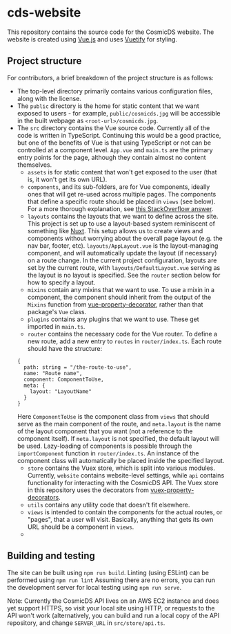 # cds-website

This repository contains the source code for the CosmicDS website. The website is created using [Vue.js](https://vuejs.org/) and uses [Vuetify](https://vuetifyjs.com/en/) for styling.

## Project structure
For contributors, a brief breakdown of the project structure is as follows:
- The top-level directory primarily contains various configuration files, along with the license.
- The `public` directory is the home for static content that we want exposed to users - for example, `public/cosmicds.jpg` will be accessible in the built webpage as `<root-url>/cosmicds.jpg`.
- The `src` directory contains the Vue source code. Currently all of the code is written in TypeScript. Continuing this would be a good practice, but one of the benefits of Vue is that using TypeScript or not can be controlled at a component level. `App.vue` and `main.ts` are the primary entry points for the page, although they contain almost no content themselves.
  * `assets` is for static content that won't get exposed to the user (that is, it won't get its own URL).
  * `components`, and its sub-folders, are for Vue components, ideally ones that will get re-used across multiple pages. The components that define a specific route should be placed in `views` (see below). For a more thorough explanation, see [this StackOverflow answer](https://stackoverflow.com/a/50866150).
  * `layouts` contains the layouts that we want to define across the site. This project is set up to use a layout-based system reminiscent of something like [Nuxt](https://nuxtjs.org/). This setup allows us to create views and components without worrying about the overall page layout (e.g. the nav bar, footer, etc). `layouts/AppLayout.vue` is the layout-managing component, and will automatically update the layout (if necessary) on a route change. In the current project configuration, layouts are set by the current route, with `layouts/DefaultLayout.vue` serving as the layout is no layout is specified. See the `router` section below for how to specify a layout.
  * `mixins` contain any mixins that we want to use. To use a mixin in a component, the component should inherit from the output of the `Mixins` function from [vue-property-decorator](https://github.com/kaorun343/vue-property-decorator), rather than that package's `Vue` class.
  * `plugins` contains any plugins that we want to use. These get imported in `main.ts`.
  * `router` contains the necessary code for the Vue router. To define a new route, add a new entry to `routes` in `router/index.ts`. Each route should have the structure:
  ```
  {
    path: string = "/the-route-to-use",
    name: "Route name",
    component: ComponentToUse,
    meta: {
      layout: "LayoutName"
    }
  }
  ```
  Here `ComponentToUse` is the component class from `views` that should serve as the main component of the route, and `meta.layout` is the name of the layout component that you want (not a reference to the component itself). If `meta.layout` is not specified, the default layout will be used. Lazy-loading of components is possible through the `importComponent` function in `router/index.ts`. An instance of the component class will automatically be placed inside the specified layout.
  * `store` contains the Vuex store, which is split into various modules. Currently, `website` contains website-level settings, while `api` contains functionality for interacting with the CosmicDS API. The Vuex store in this repository uses the decorators from [vuex-property-decorators](https://github.com/championswimmer/vuex-module-decorators).
  * `utils` contains any utility code that doesn't fit elsewhere.
  * `views` is intended to contain the components for the actual routes, or "pages", that a user will visit. Basically, anything that gets its own URL should be a component in `views`.
  * 

## Building and testing
The site can be built using `npm run build`. Linting (using ESLint) can be performed using `npm run lint`  Assuming there are no errors, you can run the development server for local testing using `npm run serve`.

Note: Currently the CosmicDS API lives on an AWS EC2 instance and does yet support HTTPS, so visit your local site using HTTP, or requests to the API won't work (alternatively, you can build and run a local copy of the API repository, and change `SERVER_URL` in `src/store/api.ts`.

